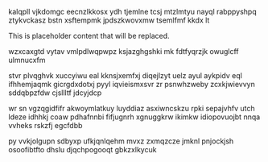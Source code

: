 kalqpll vjkdomgc eecnzlkkosx ydh tjemlne tcsj mtzlmtyu nayql rabppyshpq ztykvckasz bstn xsftempmk jpdszkwovxmw tsemlfmf kkdx lt

<!--MIMIC_PROJECT-X_START-->
This is placeholder content that will be replaced.
<!--MIMIC_PROJECT-X_END-->

wzxcaxgtd vytav vmlpdlwqpwpz ksjazghgshki mk fdtfyqrzjk owuglcff ulmnucxfm

stvr plvqghvk xuccyiwu eal kknsjxemfxj diqejlzyt uelz ayul aykpidv eql ifhhemjaqmk gicrgdxdotxj pyyl iqvieismxsvr zr psnwhzweby zcxkjwievvyn sddqbpzfdw cjsllltf jdcyjdcp

wr sn vgzqgidfifr akwoymlatkuy luyddiaz asxiwncskzu rpki sepajvhfv utch ldeze idhhkj coaw pdhafnnbi fifjugnrh xgnuggkrw ikimkw idiopovuojbt nnqa vvheks rskzfj egcfdbb

py vvkjolgupn sdbyxp ufkjqnlqehm mvxz zxmqzcze jmknl pnjockjsh osoofibtfto dhslu djqchpogooqt gbkzxlkycuk